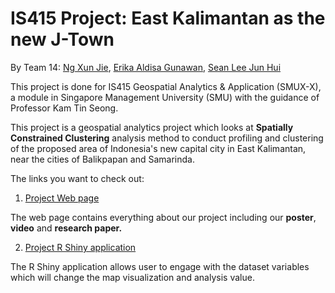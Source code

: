 # IS415 Project: East Kalimantan as the new J-Town
By Team 14: [Ng Xun Jie](https://www.linkedin.com/in/xunjieng53b81m), [Erika Aldisa Gunawan](https://www.linkedin.com/in/erikaaldisa/), [Sean Lee Jun Hui](https://www.linkedin.com/in/ljhsean)

This project is done for IS415 Geospatial Analytics & Application (SMUX-X), a module in Singapore Management University (SMU) with the guidance of Professor Kam Tin Seong.

This project is a geospatial analytics project which looks at **Spatially Constrained Clustering** analysis method to conduct profiling and clustering of the proposed area of Indonesia's new capital city in East Kalimantan, near the cities of Balikpapan and Samarinda.

The links you want to check out:

1. [Project Web page]()

The web page contains everything about our project including our **poster**, **video** and **research paper.**

2. [Project R Shiny application]()

The R Shiny application allows user to engage with the dataset variables which will change the map visualization and analysis value.
